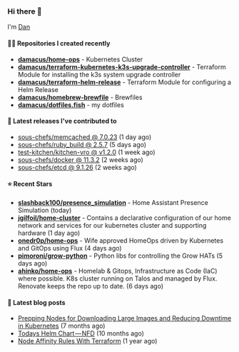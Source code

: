 

### Hi there 👋

I'm [Dan](https://medium.com/@dan.m.webb)

#### 👨‍💻 Repositories I created recently
- **[damacus/home-ops](https://github.com/damacus/home-ops)** - Kubernetes Cluster
- **[damacus/terraform-kubernetes-k3s-upgrade-controller](https://github.com/damacus/terraform-kubernetes-k3s-upgrade-controller)** - Terraform Module for installing the k3s system upgrade controller
- **[damacus/terraform-helm-release](https://github.com/damacus/terraform-helm-release)** - Terraform Module for configuring a Helm Release
- **[damacus/homebrew-brewfile](https://github.com/damacus/homebrew-brewfile)** - Brewfiles
- **[damacus/dotfiles.fish](https://github.com/damacus/dotfiles.fish)** - my dotfiles

#### 🚀 Latest releases I've contributed to


- [sous-chefs/memcached @ 7.0.23](https://github.com/sous-chefs/memcached/releases/tag/7.0.23) (1 day ago)
- [sous-chefs/ruby_build @ 2.5.7](https://github.com/sous-chefs/ruby_build/releases/tag/2.5.7) (5 days ago)
- [test-kitchen/kitchen-vro @ v1.2.0](https://github.com/test-kitchen/kitchen-vro/releases/tag/v1.2.0) (1 week ago)
- [sous-chefs/docker @ 11.3.2](https://github.com/sous-chefs/docker/releases/tag/11.3.2) (2 weeks ago)
- [sous-chefs/etcd @ 9.1.26](https://github.com/sous-chefs/etcd/releases/tag/9.1.26) (2 weeks ago)

#### ⭐ Recent Stars


- **[slashback100/presence_simulation](https://github.com/slashback100/presence_simulation)** - Home Assistant Presence Simulation (today)
- **[jgilfoil/home-cluster](https://github.com/jgilfoil/home-cluster)** - Contains a declarative configuration of our home network and services for our kubernetes cluster and supporting hardware (1 day ago)
- **[onedr0p/home-ops](https://github.com/onedr0p/home-ops)** - Wife approved HomeOps driven by Kubernetes and GitOps using Flux (4 days ago)
- **[pimoroni/grow-python](https://github.com/pimoroni/grow-python)** - Python libs for controlling the Grow HATs (5 days ago)
- **[ahinko/home-ops](https://github.com/ahinko/home-ops)** - Homelab &amp; Gitops, Infrastructure as Code (IaC) where possible. K8s cluster running on Talos and managed by Flux. Renovate keeps the repo up to date. (6 days ago)

#### 📄 Latest blog posts
- [Prepping Nodes for Downloading Large Images and Reducing Downtime in Kubernetes](https://medium.com/@dan.m.webb/prepping-nodes-for-downloading-large-images-and-reducing-downtime-in-kubernetes-551ead53f0?source=rss-bbba9c670f6e------2) (7 months ago)
- [Todays Helm Chart — NFD](https://medium.com/@dan.m.webb/todays-helm-chart-nfd-efe64f156edd?source=rss-bbba9c670f6e------2) (10 months ago)
- [Node Affinity Rules With Terraform](https://awstip.com/node-affinity-rules-with-terraform-a0766e0bb1da?source=rss-bbba9c670f6e------2) (1 year ago)

